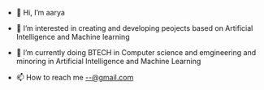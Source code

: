 - 👋 Hi, I’m aarya 
- 👀 I’m interested in creating and developing peojects based on Artificial Intelligence and Machine learning 
- 🌱 I’m currently doing BTECH in Computer science and emgineering and minoring in Artificial Intelligence and Machine Learning 
  
- 📫 How to reach me --@gmail.com

<!---
areasss2005/areasss2005 is a ✨ special ✨ repository because its `README.md` (this file) appears on your GitHub profile.
You can click the Preview link to take a look at your changes.
--->
